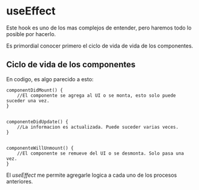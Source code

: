 # useEffect

Este hook es uno de los mas complejos de entender, pero haremos todo lo posible por hacerlo.

Es primordial conocer primero el ciclo de vida de vida de los componentes.

## Ciclo de vida de los componentes

En codigo, es algo parecido a esto:

```
componentDidMount() {
    //El componente se agrega al UI o se monta, esto solo puede suceder una vez.
}


componenteDidUpdate() {
    //La informacion es actualizada. Puede suceder varias veces.
}


componenteWillUnmount() {
    //El componente se remueve del UI o se desmonta. Solo pasa una vez.
}
```

El _useEffect_ me permite agregarle logica a cada uno de los procesos anteriores.
